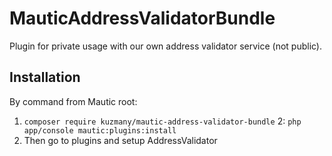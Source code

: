 # MauticAddressValidatorBundle

Plugin for private usage with our own address validator service (not public).

## Installation

By command from Mautic root:

1. `composer require kuzmany/mautic-address-validator-bundle`
2: `php app/console mautic:plugins:install`
3. Then go to plugins and setup AddressValidator
